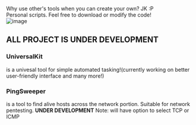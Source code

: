 Why use other's tools when you can create your own? JK :P<br />
Personal scripts. Feel free to download or modify the code!<br />
![image](https://github.com/yamerooo123/MyBugbountyTools/assets/115742865/40093d01-fb07-4d2c-afb8-b0af36c1f8ca)

<h2><b>ALL PROJECT IS UNDER DEVELOPMENT</b></h2>
<h3>UniversalKit</h3>
is a univesal tool for simple automated tasking!(currently working on better user-friendly interface and many more!)<br />
<p><h3>PingSweeper</h3></p> is a tool to find alive hosts across the network portion. Suitable for network pentesting. <b>UNDER DEVELOPMENT</b> Note: will have option to select TCP or ICMP

